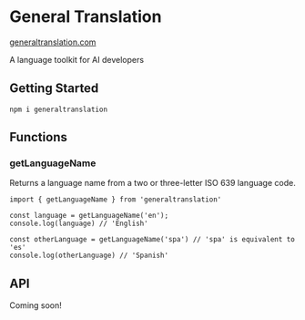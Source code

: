# General Translation

<a href='https://www.generaltranslation.com' target="_blank">generaltranslation.com</a>

A language toolkit for AI developers

## Getting Started

```
npm i generaltranslation
```

## Functions

### getLanguageName

Returns a language name from a two or three-letter ISO 639 language code.

```
import { getLanguageName } from 'generaltranslation'

const language = getLanguageName('en');
console.log(language) // 'English'

const otherLanguage = getLanguageName('spa') // 'spa' is equivalent to 'es'
console.log(otherLanguage) // 'Spanish'
```

## API

Coming soon!
